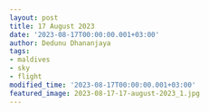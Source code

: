 ```yaml
---
layout: post
title: 17 August 2023
date: '2023-08-17T00:00:00.001+03:00'
author: Dedunu Dhananjaya
tags:
- maldives
- sky
- flight
modified_time: '2023-08-17T00:00:00.001+03:00'
featured_image: 2023-08-17-17-august-2023_1.jpg
---
```

